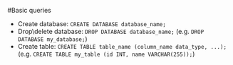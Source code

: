 #Basic queries

- Create database:
  `CREATE DATABASE database_name;`
- Drop\delete database:
  `DROP DATABASE database_name;` (e.g. `DROP DATABASE my_database;`)
- Create table:
    `CREATE TABLE table_name (column_name data_type, ...);` 
    (e.g. `CREATE TABLE my_table (id INT, name VARCHAR(255));`)

